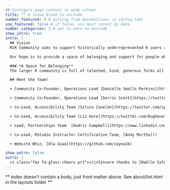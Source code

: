 ```yaml
---
## Configure page content in wide column
title: "" # leave blank to exclude
number_featured: 0 # pulling from mainSections in config.toml
use_featured: false # if false, use most recent by date
number_categories: 3 # set to zero to exclude
show_intro: true
intro: |
  ## Vision
  MiR Community aims to support historically underrepresented R users around the world.

  Our hope is to provide a space of belonging and support for people who identify as underrepresented minority R useRs. Through community-led efforts, we hope to provide opportunities for historically underrepresented minorities to grow professionally and to contribute to the R community.

  ### *A Space for Belonging!*
  The larger R community is full of talented, kind, generous folks all over the world. Our goal is to make sure that more folks, no matter who they are or where they're from has access to R, opportunities for success with R programming language, and feels welcomed to contribute to the global community.

  ## Meet the Team!

  + Community Co-Founder, Operations Lead [Danielle Smalls-Perkins](https://twitter.com/smallperks)

  + Community Co-Founder, Operations Lead [Dorris Scott](https://twitter.com/Dorris_Scott)

  + Co-Lead, Accessibility Team [Silvia Canelón](https://twitter.com/spcanelon)

  + Co-Lead, Accessibility Team [Liz Hare](https://twitter.com/DogGeneticsLLC)

  + Lead, Partnerships Team  [Audris Campbell](https://www.linkedin.com/in/audriscampbell/)

  + Co-Lead, RStudio Instructor Certification Team, [Andy Murtha]()

  + Website Whiz, [Ola Giwa](https://github.com/zaynaib)

show_outro: false
outro: |
  <i class="fas fa-glass-cheers pr2"></i>Sincere thanks to [Maëlle Salmon](https://masalmon.eu/) for her help naming this Hugo theme!
---
```


** index doesn't contain a body, just front matter above.
See about/list.html in the layouts folder **
